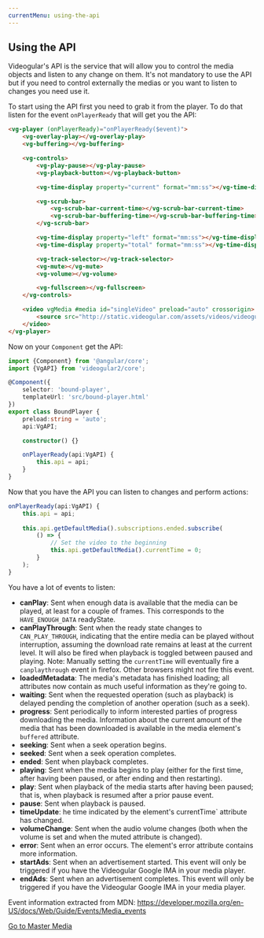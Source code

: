 ```yaml
---
currentMenu: using-the-api
---
```


## Using the API

Videogular's API is the service that will allow you to control the media objects and listen to any change on them. It's not mandatory to use the API but if you need to control externally the medias or you want to listen to changes you need use it. 

To start using the API first you need to grab it from the player. To do that listen for the event `onPlayerReady` that will get you the API:

```html
<vg-player (onPlayerReady)="onPlayerReady($event)">
    <vg-overlay-play></vg-overlay-play>
    <vg-buffering></vg-buffering>

    <vg-controls>
        <vg-play-pause></vg-play-pause>
        <vg-playback-button></vg-playback-button>

        <vg-time-display property="current" format="mm:ss"></vg-time-display>

        <vg-scrub-bar>
            <vg-scrub-bar-current-time></vg-scrub-bar-current-time>
            <vg-scrub-bar-buffering-time></vg-scrub-bar-buffering-time>
        </vg-scrub-bar>

        <vg-time-display property="left" format="mm:ss"></vg-time-display>
        <vg-time-display property="total" format="mm:ss"></vg-time-display>

        <vg-track-selector></vg-track-selector>
        <vg-mute></vg-mute>
        <vg-volume></vg-volume>

        <vg-fullscreen></vg-fullscreen>
    </vg-controls>

    <video vgMedia #media id="singleVideo" preload="auto" crossorigin>
        <source src="http://static.videogular.com/assets/videos/videogular.mp4" type="video/mp4">
    </video>
</vg-player>
```

Now on your `Component` get the API:

```typescript
import {Component} from '@angular/core';
import {VgAPI} from 'videogular2/core';

@Component({
    selector: 'bound-player',
    templateUrl: 'src/bound-player.html'
})
export class BoundPlayer {
    preload:string = 'auto';
    api:VgAPI;

    constructor() {}

    onPlayerReady(api:VgAPI) {
        this.api = api;
    }
}
```

Now that you have the API you can listen to changes and perform actions:

```typescript
onPlayerReady(api:VgAPI) {
    this.api = api;
    
    this.api.getDefaultMedia().subscriptions.ended.subscribe(
        () => {
            // Set the video to the beginning
            this.api.getDefaultMedia().currentTime = 0;
        }
    );
}
```

You have a lot of events to listen:

- **canPlay**: Sent when enough data is available that the media can be played, at least for a couple of frames. This corresponds to the `HAVE_ENOUGH_DATA` readyState.
- **canPlayThrough**: Sent when the ready state changes to `CAN_PLAY_THROUGH`, indicating that the entire media can be played without interruption, assuming the download rate remains at least at the current level. It will also be fired when playback is toggled between paused and playing. Note: Manually setting the `currentTime` will eventually fire a `canplaythrough` event in firefox. Other browsers might not fire this event.
- **loadedMetadata**: The media's metadata has finished loading; all attributes now contain as much useful information as they're going to.
- **waiting**: Sent when the requested operation (such as playback) is delayed pending the completion of another operation (such as a seek).
- **progress**: Sent periodically to inform interested parties of progress downloading the media. Information about the current amount of the media that has been downloaded is available in the media element's `buffered` attribute. 
- **seeking**: Sent when a seek operation begins.
- **seeked**: Sent when a seek operation completes.
- **ended**: Sent when playback completes.
- **playing**: Sent when the media begins to play (either for the first time, after having been paused, or after ending and then restarting). 
- **play**: Sent when playback of the media starts after having been paused; that is, when playback is resumed after a prior pause event. 
- **pause**: Sent when playback is paused. 
- **timeUpdate**: he time indicated by the element's currentTime` attribute has changed. 
- **volumeChange**: Sent when the audio volume changes (both when the volume is set and when the muted attribute is changed). 
- **error**: Sent when an error occurs.  The element's error attribute contains more information. 
- **startAds**: Sent when an advertisement started. This event will only be triggered if you have the Videogular Google IMA in your media player. 
- **endAds**: Sent when an advertisement completes. This event will only be triggered if you have the Videogular Google IMA in your media player. 

Event information extracted from MDN: https://developer.mozilla.org/en-US/docs/Web/Guide/Events/Media_events

<a href="master-media.html">Go to Master Media</a>
